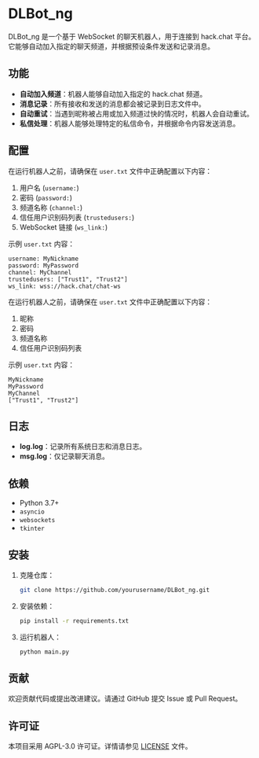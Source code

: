 # DLBot_ng

DLBot_ng 是一个基于 WebSocket 的聊天机器人，用于连接到 hack.chat 平台。它能够自动加入指定的聊天频道，并根据预设条件发送和记录消息。

## 功能

- **自动加入频道**：机器人能够自动加入指定的 hack.chat 频道。
- **消息记录**：所有接收和发送的消息都会被记录到日志文件中。
- **自动重试**：当遇到昵称被占用或加入频道过快的情况时，机器人会自动重试。
- **私信处理**：机器人能够处理特定的私信命令，并根据命令内容发送消息。

## 配置

在运行机器人之前，请确保在 `user.txt` 文件中正确配置以下内容：

1. 用户名 (`username:`)
2. 密码 (`password:`)
3. 频道名称 (`channel:`)
4. 信任用户识别码列表 (`trustedusers:`)
5. WebSocket 链接 (`ws_link:`)

示例 `user.txt` 内容：

```
username: MyNickname
password: MyPassword
channel: MyChannel
trustedusers: ["Trust1", "Trust2"]
ws_link: wss://hack.chat/chat-ws
```



在运行机器人之前，请确保在 `user.txt` 文件中正确配置以下内容：

1. 昵称
2. 密码
3. 频道名称
4. 信任用户识别码列表

示例 `user.txt` 内容：

```
MyNickname
MyPassword
MyChannel
["Trust1", "Trust2"]
```

## 日志

- **log.log**：记录所有系统日志和消息日志。
- **msg.log**：仅记录聊天消息。

## 依赖

- Python 3.7+
- `asyncio`
- `websockets`
- `tkinter`

## 安装

1. 克隆仓库：
    ```bash
    git clone https://github.com/yourusername/DLBot_ng.git
    ```

2. 安装依赖：
    ```bash
    pip install -r requirements.txt
    ```

3. 运行机器人：
    ```bash
    python main.py
    ```

## 贡献

欢迎贡献代码或提出改进建议。请通过 GitHub 提交 Issue 或 Pull Request。

## 许可证

本项目采用 AGPL-3.0 许可证。详情请参见 [LICENSE](LICENSE) 文件。